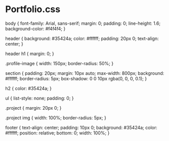 # Portfolio.css
body {
    font-family: Arial, sans-serif;
    margin: 0;
    padding: 0;
    line-height: 1.6;
    background-color: #f4f4f4;
}

header {
    background: #35424a;
    color: #ffffff;
    padding: 20px 0;
    text-align: center;
}

header h1 {
    margin: 0;
}

.profile-image {
    width: 150px;
    border-radius: 50%;
}

section {
    padding: 20px;
    margin: 10px auto;
    max-width: 800px;
    background: #ffffff;
    border-radius: 5px;
    box-shadow: 0 0 10px rgba(0, 0, 0, 0.1);
}

h2 {
    color: #35424a;
}

ul {
    list-style: none;
    padding: 0;
}

.project {
    margin: 20px 0;
}

.project img {
    width: 100%;
    border-radius: 5px;
}

footer {
    text-align: center;
    padding: 10px 0;
    background: #35424a;
    color: #ffffff;
    position: relative;
    bottom: 0;
    width: 100%;
}

